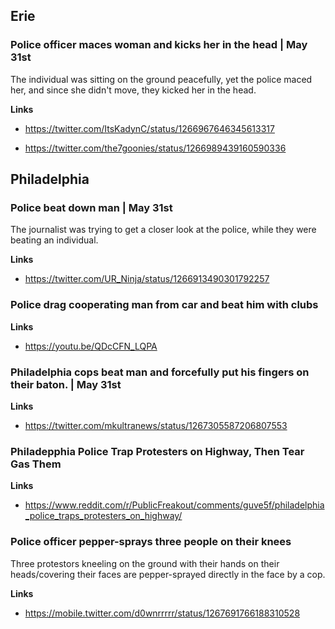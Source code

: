 ## Erie

### Police officer maces woman and kicks her in the head | May 31st

The individual was sitting on the ground peacefully, yet the police maced her, and since she didn't move, they kicked her in the head.

**Links**

* https://twitter.com/ItsKadynC/status/1266967646345613317

* https://twitter.com/the7goonies/status/1266989439160590336

## Philadelphia

### Police beat down man | May 31st

The journalist was trying to get a closer look at the police, while they were beating an individual.

**Links**

* https://twitter.com/UR_Ninja/status/1266913490301792257


### Police drag cooperating man from car and beat him with clubs

**Links**

* https://youtu.be/QDcCFN_LQPA


### Philadelphia cops beat man and forcefully put his fingers on their baton. | May 31st

**Links**

* https://twitter.com/mkultranews/status/1267305587206807553

### Philadepphia Police Trap Protesters on Highway, Then Tear Gas Them

**Links**

* https://www.reddit.com/r/PublicFreakout/comments/guve5f/philadelphia_police_traps_protesters_on_highway/

### Police officer pepper-sprays three people on their knees

Three protestors kneeling on the ground with their hands on their heads/covering their faces are pepper-sprayed directly in the face by a cop.

**Links**

* https://mobile.twitter.com/d0wnrrrrr/status/1267691766188310528
